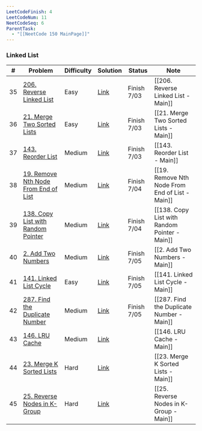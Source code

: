 ```yaml
---
LeetCodeFinish: 4
LeetCodeNum: 11
NeetCodeSeq: 6
ParentTask:
  - "[[NeetCode 150 MainPage]]"
---
```


### Linked List

| #   | Problem                                                                                                 | Difficulty | Solution                                                               | Status      | Note                                            |
| --- | ------------------------------------------------------------------------------------------------------- | ---------- | ---------------------------------------------------------------------- | ----------- | ----------------------------------------------- |
| 35  | [206. Reverse Linked List](https://leetcode.com/problems/reverse-linked-list/)                          | Easy       | [Link](https://neetcode.io/solutions/reverse-linked-list)              | Finish 7/03 | [[206. Reverse Linked List - Main]]             |
| 36  | [21. Merge Two Sorted Lists](https://leetcode.com/problems/merge-two-sorted-lists/)                     | Easy       | [Link](https://neetcode.io/solutions/merge-two-sorted-lists)           | Finish 7/03 | [[21. Merge Two Sorted Lists - Main]]           |
| 37  | [143. Reorder List](https://leetcode.com/problems/reorder-list/)                                        | Medium     | [Link](https://neetcode.io/solutions/reorder-list)                     | Finish 7/03 | [[143. Reorder List - Main]]                    |
| 38  | [19. Remove Nth Node From End of List](https://leetcode.com/problems/remove-nth-node-from-end-of-list/) | Medium     | [Link](https://neetcode.io/solutions/remove-nth-node-from-end-of-list) | Finish 7/04 | [[19. Remove Nth Node From End of List - Main]] |
| 39  | [138. Copy List with Random Pointer](https://leetcode.com/problems/copy-list-with-random-pointer/)      | Medium     | [Link](https://neetcode.io/solutions/copy-list-with-random-pointer)    | Finish 7/04 | [[138. Copy List with Random Pointer - Main]]   |
| 40  | [2. Add Two Numbers](https://leetcode.com/problems/add-two-numbers/)                                    | Medium     | [Link](https://neetcode.io/solutions/add-two-numbers)                  | Finish 7/05 | [[2. Add Two Numbers - Main]]                   |
| 41  | [141. Linked List Cycle](https://leetcode.com/problems/linked-list-cycle/)                              | Easy       | [Link](https://neetcode.io/solutions/linked-list-cycle)                | Finish 7/05 | [[141. Linked List Cycle - Main]]               |
| 42  | [287. Find the Duplicate Number](https://leetcode.com/problems/find-the-duplicate-number/)              | Medium     | [Link](https://neetcode.io/solutions/find-the-duplicate-number)        | Finish 7/05 | [[287. Find the Duplicate Number - Main]]       |
| 43  | [146. LRU Cache](https://leetcode.com/problems/lru-cache/)                                              | Medium     | [Link](https://neetcode.io/solutions/lru-cache)                        |             | [[146. LRU Cache - Main]]                       |
| 44  | [23. Merge K Sorted Lists](https://leetcode.com/problems/merge-k-sorted-lists/)                         | Hard       | [Link](https://neetcode.io/solutions/merge-k-sorted-lists)             |             | [[23. Merge K Sorted Lists - Main]]             |
| 45  | [25. Reverse Nodes in K-Group](https://leetcode.com/problems/reverse-nodes-in-k-group/)                 | Hard       | [Link](https://neetcode.io/solutions/reverse-nodes-in-k-group)         |             | [[25. Reverse Nodes in K-Group - Main]]         |
